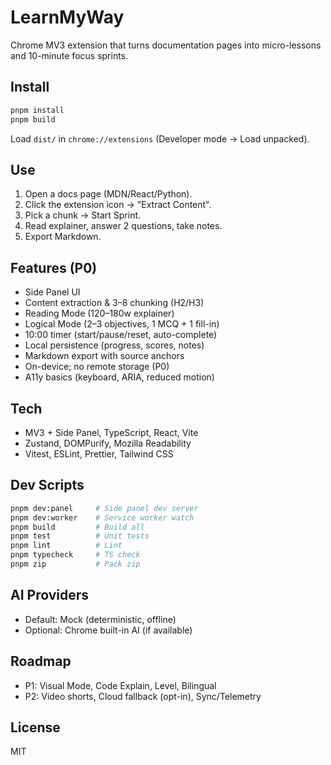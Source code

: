 # LearnMyWay

Chrome MV3 extension that turns documentation pages into micro-lessons and 10-minute focus sprints.

## Install

```bash
pnpm install
pnpm build
```
Load `dist/` in `chrome://extensions` (Developer mode → Load unpacked).

## Use

1) Open a docs page (MDN/React/Python).
2) Click the extension icon → "Extract Content".
3) Pick a chunk → Start Sprint.
4) Read explainer, answer 2 questions, take notes.
5) Export Markdown.

## Features (P0)

- Side Panel UI
- Content extraction & 3–8 chunking (H2/H3)
- Reading Mode (120–180w explainer)
- Logical Mode (2–3 objectives, 1 MCQ + 1 fill-in)
- 10:00 timer (start/pause/reset, auto-complete)
- Local persistence (progress, scores, notes)
- Markdown export with source anchors
- On-device; no remote storage (P0)
- A11y basics (keyboard, ARIA, reduced motion)

## Tech

- MV3 + Side Panel, TypeScript, React, Vite
- Zustand, DOMPurify, Mozilla Readability
- Vitest, ESLint, Prettier, Tailwind CSS

## Dev Scripts

```bash
pnpm dev:panel     # Side panel dev server
pnpm dev:worker    # Service worker watch
pnpm build         # Build all
pnpm test          # Unit tests
pnpm lint          # Lint
pnpm typecheck     # TS check
pnpm zip           # Pack zip
```

## AI Providers

- Default: Mock (deterministic, offline)
- Optional: Chrome built-in AI (if available)

## Roadmap

- P1: Visual Mode, Code Explain, Level, Bilingual
- P2: Video shorts, Cloud fallback (opt-in), Sync/Telemetry

## License

MIT

